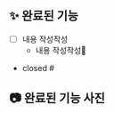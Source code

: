 ## ✨ 완료된 기능
- [ ] 내용 작성작성
  - 내용 작성작성📝

- closed #

## 📷 완료된 기능 사진
<div align="center">
  <img src="">
</div>

